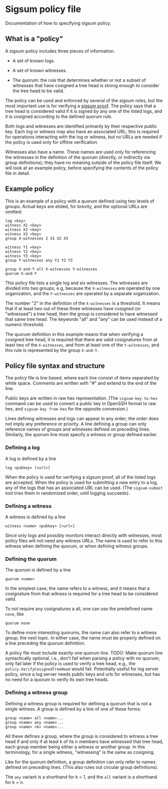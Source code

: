 # Sigsum policy file

Documentation of how to specifying sigsum policy. 

## What is a "policy"

A sigsum policy includes three pieces of information.

 * A set of known logs.

 * A set of known witnesses.

 * The quorum: the rule that determines whether or not a subset of
   witnesses that have cosigned a tree head is strong enough to
   consider the tree head to be valid.

The policy can be used and enforced by several of the sigsum roles,
but the most important use is for verifying a [sigsum
proof](./sigsum-proof.md). The policy says that a tree head is
considered valid if it is signed by any one of the listed logs, and it is
cosigned according to the defined quorum rule.

Both logs and witnesses are identified primarily by their respective
public key. Each log or witness may also have an associated URL; this
is required for operations interacting with the log or witness, but
no URLs are needed if the policy is used only for offline
verification.

Witnesses also have a name. These names are used only for referencing
the witnesses in the definition of the quorum (directly, or indirectly
via group definitions); they have no meaning outside of the policy
file itself. We will look at an example policy, before specifying the
contents of the policy file in detail.

## Example policy

This is an example of a policy with a quorum defined using two levels of
groups. Actual keys are elided, for brevity, and the optional URLs are
omitted:
```
log <key>
witness X1 <key>
witness X2 <key>
witness X3 <key>
group X-witnesses 2 X1 X2 X3

witness Y1 <key>
witness Y2 <key>
witness Y3 <key>
group Y-witnesses any Y1 Y2 Y3

group X-and-Y all X-witnesses Y-witnesses
quorum X-and-Y
```
This policy file lists a single log and six witnesses. The witnesses
are divided into two groups, e.g, because the `X-witnesses` are
operated by one organization, and the
`Y-witnesses` are operated by a separate organization.

The number "2" in the definition of the `X-witnesses` is a threshold.
It means that if at least two out of these three witnesses have
cosigned (or "witnessed") a tree head, then the group is considered to
have witnessed that same tree head. The keywords "all" and "any" can be
used instead of a numeric threshold.

The quorum definition in this example means that when verifying a
cosigned tree head, it is required that there are valid cosignatures
from at least two of the `X-witnesses`, and from at least one of the
`Y-witnesses`, and this rule is represented by the group `X-and-Y`.

## Policy file syntax and structure

The policy file is line based, where each line consist of items
separated by white space. Comments are written with "#" and extend to
the end of the line.

Public keys are written in raw hex representation. (The `sigsum-key
to-hex` command can be used to convert a public key in OpenSSH format to
raw hex, and `sigsum-key from-hex` for the opposite conversion.)

Lines defining witnesses and logs can appear in any order; the order
does not imply any preference or priority. A line defining a group can
only reference names of groups and witnesses defined on preceding
lines. Similarly, the quorum line must specify a witness or group
defined earlier.

### Defining a log

A log is defined by a line 
```
log <pubkey> [<url>]
```
When the policy is used for verifying a sigsum proof, all of the
listed logs are accepted. When the policy is used for submitting a new
entry to a log, any of the logs that has an associated URL can be
used. (The `sigsum-submit` tool tries them in randomized order, until
logging succeeds).

### Defining a witness

A witness is defined by a line
```
witness <name> <pubkey> [<url>]
```
Since only logs and possibly monitors interact directly with
witnesses, most policy files will not need any witness URLs. The name
is used to refer to this witness when defining the quorum, or when
defining witness groups.

### Defining the quorum

The quorum is defined by a line
```
quorum <name>
```
In the simplest case, the name refers to a witness, and it means that
a cosignature from that witness is required for a tree head to be
considered valid.

To not require any cosignatures a all, one can use the predefined name
`none`, like
```
quorum none
```
To define more interesting quorums, the name can also refer to a witness
group, the next topic. In either case, the name must be properly
defined on a line preceding the quorum definition.

A policy file must include exactly one quorum line. TODO: Make quorum
line syntactically optional, i.e., don't fail when parsing a policy
with no quorum; only fail later if the policy is used to verify a tree
head, e.g., the `policy.VerifyCosignedTreeHead` would fail.
Potentially useful for log server policy, since a log server needs
public keys and urls for witnesses, but has no need for a quorum to
verify its own tree heads.

### Defining a witness group

Defining a witness group is required for defining a quorum that is not
a single witness. A group is defined by a line of one of these forms:
```
group <name> all <name>...
group <name> any <name>...
group <name> <k> <name>...
```

All these defines a group, where the group is considered to witness a
tree head if and only if at least k of its n members have witnessed
that tree head, each group member being either a witness or another group.
In this terminology, for a single witness, "witnessing" is the same as
cosigning.

Like for the quorum definition, a group definition can only refer to
names defined on preceding lines. (This also rules out circular group
definitions).

The `any` variant is a shorthand for k = 1, and the `all` variant is a
shorthand for k = n.
